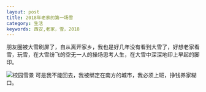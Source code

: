 ```yaml
---
layout: post
title: 2018年老家的第一场雪
category: 生活
keywords: 西安,老家，雪，2018
---
```

朋友圈被大雪刷屏了，自从离开家乡，我也是好几年没有看到大雪了，好想老家看雪，玩雪，在大雪纷飞的空无一人的操场思考人生，在大雪中深深地印上早起的脚印。


![校园雪景](https://github.com/zhangdavi/zhangdavi.github.io/blob/master/photo/20180104160701.jpg)
可是我不能回去，我被绑定在南方的城市，我必须上班，挣钱养家糊口。

